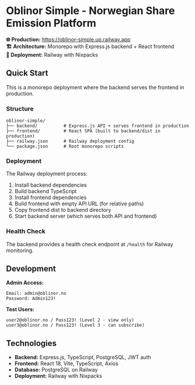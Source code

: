 # Oblinor Simple - Norwegian Share Emission Platform

**🌐 Production:** https://oblinor-simple.up.railway.app  
**🏗️ Architecture:** Monorepo with Express.js backend + React frontend  
**🚀 Deployment:** Railway with Nixpacks

## Quick Start

This is a monorepo deployment where the backend serves the frontend in production.

### Structure
```
oblinor-simple/
├── backend/          # Express.js API + serves frontend in production
├── frontend/         # React SPA (built to backend/dist in production)
├── railway.json      # Railway deployment config
└── package.json      # Root monorepo scripts
```

### Deployment
The Railway deployment process:
1. Install backend dependencies
2. Build backend TypeScript
3. Install frontend dependencies  
4. Build frontend with empty API URL (for relative paths)
5. Copy frontend dist to backend directory
6. Start backend server (which serves both API and frontend)

### Health Check
The backend provides a health check endpoint at `/health` for Railway monitoring.

## Development

**Admin Access:**
```
Email: admin@oblinor.no
Password: Admin123!
```

**Test Users:**
```
user2@oblinor.no / Pass123! (Level 2 - view only)
user3@oblinor.no / Pass123! (Level 3 - can subscribe)
```

## Technologies
- **Backend:** Express.js, TypeScript, PostgreSQL, JWT auth
- **Frontend:** React 18, Vite, TypeScript, Axios
- **Database:** PostgreSQL on Railway
- **Deployment:** Railway with Nixpacks